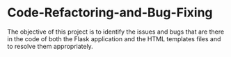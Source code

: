 # Code-Refactoring-and-Bug-Fixing
The objective of this project is to identify the issues and bugs that are there in the code of both the Flask application and the HTML templates files and to resolve them appropriately.
